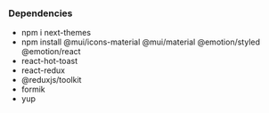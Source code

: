 ### Dependencies

- npm i next-themes
- npm install @mui/icons-material @mui/material @emotion/styled @emotion/react
- react-hot-toast
- react-redux
- @reduxjs/toolkit
- formik
- yup
